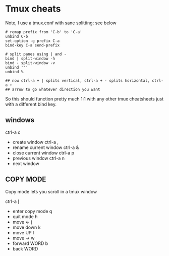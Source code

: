 # Tmux cheats 
Note, I use a tmux.conf with sane splitting; see below

```
# remap prefix from 'C-b' to 'C-a'
unbind C-b
set-option -g prefix C-a
bind-key C-a send-prefix

# split panes using | and -
bind | split-window -h
bind - split-window -v
unbind '"'
unbind %

## now ctrl-a + | splits vertical, ctrl-a + - splits horizontal, ctrl-a +
## arrow to go whatever direction you want
```

So this should function pretty much 1:1 with any other tmux cheatsheets
just with a different bind key.


## windows
ctrl-a c
- create window
ctrl-a ,
- rename current window
ctrl-a & 
- close current window
ctrl-a p 
- previous window
ctrl-a n 
- next window

## COPY MODE
Copy mode lets you scroll in a tmux window

ctrl-a [
- enter copy mode
q
- quit mode
h
- move <- 
j
- move down
k
- move UP
l
- move -> 
w
- forward WORD
b 
- back WORD
